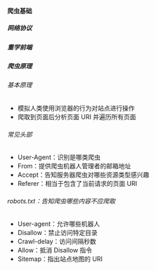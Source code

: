 #### 爬虫基础
##### 网络协议
##### 重学前端
##### 爬虫原理
###### 基本原理
* 模拟人类使用浏览器的行为对站点进行操作
* 爬取到页面后分析页面 URI 并遍历所有页面
###### 常见头部
* User-Agent：识别是哪类爬虫
* From：提供爬虫机器人管理者的邮箱地址
* Accept：告知服务器爬虫对哪些资源类型感兴趣
* Referer：相当于包含了当前请求的页面 URI
###### robots.txt：告知爬虫哪些内容不应爬取
* User-agent：允许哪些机器人
* Disallow：禁止访问特定目录
* Crawl-delay：访问间隔秒数
* Allow：抵消 Disallow 指令
* Sitemap：指出站点地图的 URI